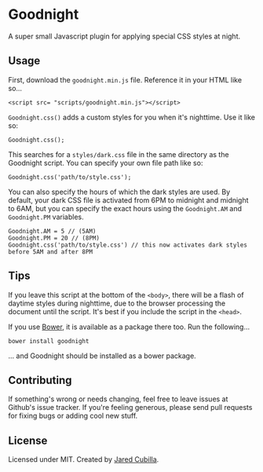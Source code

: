 # Goodnight

A super small Javascript plugin for applying special CSS styles at night.

## Usage

First, download the `goodnight.min.js` file. Reference it in your HTML like so...

```
<script src= "scripts/goodnight.min.js"></script>
```

`Goodnight.css()` adds a custom styles for you when it's nighttime. Use it like so:

```
Goodnight.css();
```

This searches for a `styles/dark.css` file in the same directory as the Goodnight script. You can specify your own file path like so:

```
Goodnight.css('path/to/style.css');
```

You can also specify the hours of which the dark styles are used. By default, your dark CSS file is activated from 6PM to midnight and midnight to 6AM, but you can specify the exact hours using the `Goodnight.AM` and `Goodnight.PM` variables.

```
Goodnight.AM = 5 // (5AM)
Goodnight.PM = 20 // (8PM)
Goodnight.css('path/to/style.css') // this now activates dark styles before 5AM and after 8PM
```

## Tips

If you leave this script at the bottom of the `<body>`, there will be a flash of daytime styles during nighttime, due to the browser processing the document until the script. It's best if you include the script in the `<head>`.

If you use [Bower](http://bower.io/), it is available as a package there too. Run the following...

```
bower install goodnight
```

... and Goodnight should be installed as a bower package.

## Contributing

If something's wrong or needs changing, feel free to leave issues at Github's issue tracker. If you're feeling generous, please send pull requests for fixing bugs or adding cool new stuff.

## License

Licensed under MIT. Created by [Jared Cubilla](https://github.com/JaredCubilla).
